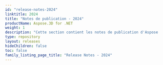 ```yaml
---
id: "release-notes-2024"
linktitle: 2024
title: "Notes de publication - 2024"
productName: Aspose.3D for .NET
weight: 1
description: "Cette section contient les notes de publication d'Aspose.3D pour .NET pour l'année 2024. Dans ces notes de publication, nous publions la liste des problèmes qui ont été corrigés dans la version actuelle, ainsi que tous les changements d'API publiques et de comportement."
type: repository
layout: releases
hideChildren: false
toc: false
family_listing_page_title: "Release Notes - 2024"
---
```


